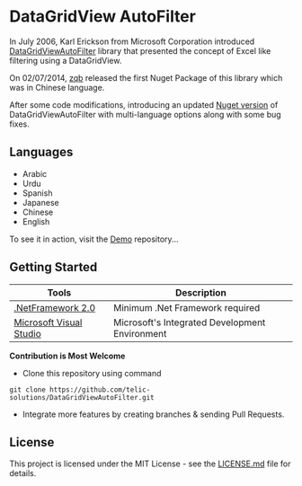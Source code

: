 # DataGridView AutoFilter 


In July 2006, Karl Erickson from Microsoft Corporation introduced  [DataGridViewAutoFilter] library that presented the concept of Excel like filtering using a DataGridView.

On 02/07/2014,  [zqb] released the first Nuget Package of this library which was in Chinese language.

After some code modifications, introducing an updated [Nuget version] of DataGridViewAutoFilter with multi-language options along with some bug fixes.

## Languages
- Arabic
- Urdu
- Spanish 
- Japanese
- Chinese
- English

To see it in action, visit the [Demo] repository...

## Getting Started

| Tools                                                                              | Description                                    |
|------------------------------------------------------------------------------------|------------------------------------------------|
| [.NetFramework 2.0](https://www.microsoft.com/en-pk/download/details.aspx?id=1639) | Minimum .Net Framework required                |
| [Microsoft Visual Studio](https://visualstudio.microsoft.com/downloads/)           | Microsoft's Integrated Development Environment |

**Contribution is Most Welcome** 

- Clone this repository using command 

```
git clone https://github.com/telic-solutions/DataGridViewAutoFilter.git
```

- Integrate more features by creating branches & sending Pull Requests.

## License

This project is licensed under the MIT License - see the [LICENSE.md](LICENSE.md) file for details.

 [DataGridViewAutoFilter]:https://docs.microsoft.com/en-us/previous-versions/dotnet/articles/aa480727(v=msdn.10)?redirectedfrom=MSDN

 [zqb]: https://www.nuget.org/packages/DataGridViewAutoFilter/
 
 [Demo]: https://github.com/telic-solutions/DataGridViewAutoFilterDemo.git
 
 [Nuget version]: https://www.nuget.org/packages/DataGridView-AutoFilter
